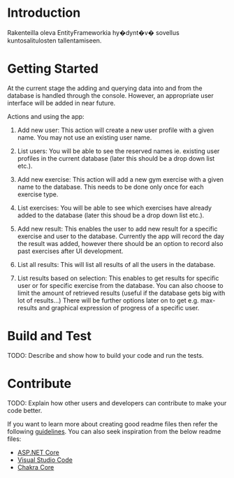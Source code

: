 # Introduction 
Rakenteilla oleva EntityFrameworkia hy�dynt�v� sovellus kuntosalitulosten tallentamiseen. 

# Getting Started
At the current stage the adding and querying data into and from the database is handled through the console. However, an appropriate user interface will be added in near future. 

Actions and using the app:
1. Add new user: This action will create a new user profile with a given name. You may not use an existing user name.

2. List users: You will be able to see the reserved names ie. existing user profiles in the current database (later this should be a drop down list etc.). 

3. Add new exercise: This action will add a new gym exercise with a given name to the database. This needs to be done only once for each exercise type. 

4. List exercises: You will be able to see which exercises have already added to the database (later this shoud be a drop down list etc.).

5. Add new result: This enables the user to add new result for a specific exercise and user to the database. Currently the app will record the day the result was added, however there should be an option to record also past exercises after UI development.

6. List all results: This will list all results of all the users in the database.

7. List results based on selection: This enables to get results for specific user or for specific exercise from the database. You can also choose to limit the amount of retrieved results (useful if the database gets big with lot of results...) There will be further options later on to get e.g. max-results and graphical expression of progress of a specific user. 


# Build and Test
TODO: Describe and show how to build your code and run the tests. 

# Contribute
TODO: Explain how other users and developers can contribute to make your code better. 

If you want to learn more about creating good readme files then refer the following [guidelines](https://docs.microsoft.com/en-us/azure/devops/repos/git/create-a-readme?view=azure-devops). You can also seek inspiration from the below readme files:
- [ASP.NET Core](https://github.com/aspnet/Home)
- [Visual Studio Code](https://github.com/Microsoft/vscode)
- [Chakra Core](https://github.com/Microsoft/ChakraCore)